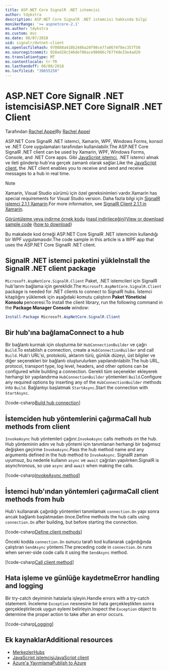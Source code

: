 ```yaml
---
title: ASP.NET Core SignalR .NET istemcisi
author: tdykstra
description: ASP.NET Core SignalR .NET istemcisi hakkında bilgi
monikerRange: '>= aspnetcore-2.1'
ms.author: tdykstra
ms.custom: mvc
ms.date: 08/07/2018
uid: signalr/dotnet-client
ms.openlocfilehash: 970888a410b2486a20f98ce77a8674f8ec357f50
ms.sourcegitcommit: 028ad28c546de706ace98066c76774de33e4ad20
ms.translationtype: MT
ms.contentlocale: tr-TR
ms.lasthandoff: 08/08/2018
ms.locfileid: "39655258"
---
```

# <a name="aspnet-core-signalr-net-client"></a><span data-ttu-id="d252c-103">ASP.NET Core SignalR .NET istemcisi</span><span class="sxs-lookup"><span data-stu-id="d252c-103">ASP.NET Core SignalR .NET Client</span></span>

<span data-ttu-id="d252c-104">Tarafından [Rachel Appel](http://twitter.com/rachelappel)</span><span class="sxs-lookup"><span data-stu-id="d252c-104">By [Rachel Appel](http://twitter.com/rachelappel)</span></span>

<span data-ttu-id="d252c-105">ASP.NET Core SignalR .NET istemci, Xamarin, WPF, Windows Forms, konsol ve .NET Core uygulamaları tarafından kullanılabilir.</span><span class="sxs-lookup"><span data-stu-id="d252c-105">The ASP.NET Core SignalR .NET client can be used by Xamarin, WPF, Windows Forms, Console, and .NET Core apps.</span></span> <span data-ttu-id="d252c-106">Gibi [JavaScript istemci](xref:signalr/javascript-client), .NET istemci almak ve ileti gönderip hub'ına gerçek zamanlı olarak sağlar.</span><span class="sxs-lookup"><span data-stu-id="d252c-106">Like the [JavaScript client](xref:signalr/javascript-client), the .NET client enables you to receive and send and receive messages to a hub in real time.</span></span>

> [!NOTE]
> <span data-ttu-id="d252c-107">Xamarin, Visual Studio sürümü için özel gereksinimleri vardır.</span><span class="sxs-lookup"><span data-stu-id="d252c-107">Xamarin has special requirements for Visual Studio version.</span></span> <span data-ttu-id="d252c-108">Daha fazla bilgi için [SignalR istemci 2.1.1 Xamarin](https://github.com/aspnet/Announcements/issues/305).</span><span class="sxs-lookup"><span data-stu-id="d252c-108">For more information, see [SignalR Client 2.1.1 in Xamarin](https://github.com/aspnet/Announcements/issues/305).</span></span>

<span data-ttu-id="d252c-109">[Görüntüleme veya indirme örnek kodu](https://github.com/aspnet/Docs/tree/live/aspnetcore/signalr/dotnet-client/sample) ([nasıl indirileceğini](xref:tutorials/index#how-to-download-a-sample))</span><span class="sxs-lookup"><span data-stu-id="d252c-109">[View or download sample code](https://github.com/aspnet/Docs/tree/live/aspnetcore/signalr/dotnet-client/sample) ([how to download](xref:tutorials/index#how-to-download-a-sample))</span></span>

<span data-ttu-id="d252c-110">Bu makalede kod örneği ASP.NET Core SignalR .NET istemcinin kullandığı bir WPF uygulamasıdır.</span><span class="sxs-lookup"><span data-stu-id="d252c-110">The code sample in this article is a WPF app that uses the ASP.NET Core SignalR .NET client.</span></span>

## <a name="install-the-signalr-net-client-package"></a><span data-ttu-id="d252c-111">SignalR .NET istemci paketini yükle</span><span class="sxs-lookup"><span data-stu-id="d252c-111">Install the SignalR .NET client package</span></span>

<span data-ttu-id="d252c-112">`Microsoft.AspNetCore.SignalR.Client` Paket, .NET istemcileri için SignalR hub'larını bağlama için gereklidir.</span><span class="sxs-lookup"><span data-stu-id="d252c-112">The `Microsoft.AspNetCore.SignalR.Client` package is needed for .NET clients to connect to SignalR hubs.</span></span> <span data-ttu-id="d252c-113">İstemci kitaplığını yüklemek için aşağıdaki komutu çalıştırın **Paket Yöneticisi Konsolu** penceresi:</span><span class="sxs-lookup"><span data-stu-id="d252c-113">To install the client library, run the following command in the **Package Manager Console** window:</span></span>

```powershell
Install-Package Microsoft.AspNetCore.SignalR.Client
```

## <a name="connect-to-a-hub"></a><span data-ttu-id="d252c-114">Bir hub'ına bağlama</span><span class="sxs-lookup"><span data-stu-id="d252c-114">Connect to a hub</span></span>

<span data-ttu-id="d252c-115">Bir bağlantı kurmak için oluşturma bir `HubConnectionBuilder` ve çağrı `Build`.</span><span class="sxs-lookup"><span data-stu-id="d252c-115">To establish a connection, create a `HubConnectionBuilder` and call `Build`.</span></span> <span data-ttu-id="d252c-116">Hub'ı URL'si, protokolü, aktarım türü, günlük düzeyi, üst bilgiler ve diğer seçenekleri bir bağlantı oluşturulurken yapılandırılabilir.</span><span class="sxs-lookup"><span data-stu-id="d252c-116">The hub URL, protocol, transport type, log level, headers, and other options can be configured while building a connection.</span></span> <span data-ttu-id="d252c-117">Gerekli tüm seçenekler ekleyerek herhangi bir yapılandırma `HubConnectionBuilder` yöntemleri `Build`.</span><span class="sxs-lookup"><span data-stu-id="d252c-117">Configure any required options by inserting any of the `HubConnectionBuilder` methods into `Build`.</span></span> <span data-ttu-id="d252c-118">Bağlantıyı başlatmak `StartAsync`.</span><span class="sxs-lookup"><span data-stu-id="d252c-118">Start the connection with `StartAsync`.</span></span>

[!code-csharp[Build hub connection](dotnet-client/sample/signalrchatclient/MainWindow.xaml.cs?highlight=15-17,33)]

## <a name="call-hub-methods-from-client"></a><span data-ttu-id="d252c-119">İstemciden hub yöntemlerini çağırma</span><span class="sxs-lookup"><span data-stu-id="d252c-119">Call hub methods from client</span></span>

<span data-ttu-id="d252c-120">`InvokeAsync` hub yöntemleri çağırır.</span><span class="sxs-lookup"><span data-stu-id="d252c-120">`InvokeAsync` calls methods on the hub.</span></span> <span data-ttu-id="d252c-121">Hub yönteminin adını ve hub yöntemi için tanımlanan herhangi bir bağımsız değişken geçirme `InvokeAsync`.</span><span class="sxs-lookup"><span data-stu-id="d252c-121">Pass the hub method name and any arguments defined in the hub method to `InvokeAsync`.</span></span> <span data-ttu-id="d252c-122">SignalR zaman uyumsuz, bu nedenle kullanın `async` ve `await` çağrıları yapılırken.</span><span class="sxs-lookup"><span data-stu-id="d252c-122">SignalR is asynchronous, so use `async` and `await` when making the calls.</span></span>

[!code-csharp[InvokeAsync method](dotnet-client/sample/signalrchatclient/MainWindow.xaml.cs?range=48-49)]

## <a name="call-client-methods-from-hub"></a><span data-ttu-id="d252c-123">İstemci hub'ından yöntemleri çağırma</span><span class="sxs-lookup"><span data-stu-id="d252c-123">Call client methods from hub</span></span>

<span data-ttu-id="d252c-124">Hub'ı kullanarak çağırdığı yöntemleri tanımlamak `connection.On` yapı sonra ancak bağlantı başlatmadan önce.</span><span class="sxs-lookup"><span data-stu-id="d252c-124">Define methods the hub calls using `connection.On` after building, but before starting the connection.</span></span>

[!code-csharp[Define client methods](dotnet-client/sample/signalrchatclient/MainWindow.xaml.cs?range=22-29)]

<span data-ttu-id="d252c-125">Önceki kodda `connection.On` sunucu tarafı kod kullanarak çağırdığında çalıştıran `SendAsync` yöntemi.</span><span class="sxs-lookup"><span data-stu-id="d252c-125">The preceding code in `connection.On` runs when server-side code calls it using the `SendAsync` method.</span></span>

[!code-csharp[Call client method](dotnet-client/sample/signalrchat/hubs/chathub.cs?range=8-11)]

## <a name="error-handling-and-logging"></a><span data-ttu-id="d252c-126">Hata işleme ve günlüğe kaydetme</span><span class="sxs-lookup"><span data-stu-id="d252c-126">Error handling and logging</span></span>

<span data-ttu-id="d252c-127">Bir try-catch deyiminin hatalarla işleyin.</span><span class="sxs-lookup"><span data-stu-id="d252c-127">Handle errors with a try-catch statement.</span></span> <span data-ttu-id="d252c-128">İnceleme `Exception` nesnesine bir hata gerçekleştikten sonra gerçekleştirilecek uygun eylemi belirleyin.</span><span class="sxs-lookup"><span data-stu-id="d252c-128">Inspect the `Exception` object to determine the proper action to take after an error occurs.</span></span>

[!code-csharp[Logging](dotnet-client/sample/signalrchatclient/MainWindow.xaml.cs?range=46-54)]

## <a name="additional-resources"></a><span data-ttu-id="d252c-129">Ek kaynaklar</span><span class="sxs-lookup"><span data-stu-id="d252c-129">Additional resources</span></span>

* [<span data-ttu-id="d252c-130">Merkezler</span><span class="sxs-lookup"><span data-stu-id="d252c-130">Hubs</span></span>](xref:signalr/hubs)
* [<span data-ttu-id="d252c-131">JavaScript istemcisi</span><span class="sxs-lookup"><span data-stu-id="d252c-131">JavaScript client</span></span>](xref:signalr/javascript-client)
* [<span data-ttu-id="d252c-132">Azure'a Yayımlama</span><span class="sxs-lookup"><span data-stu-id="d252c-132">Publish to Azure</span></span>](xref:signalr/publish-to-azure-web-app)
